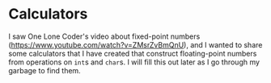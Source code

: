 # Calculators

I saw One Lone Coder's video about fixed-point numbers (https://www.youtube.com/watch?v=ZMsrZvBmQnU), and I wanted to share some calculators that I have created that construct floating-point numbers from operations on `int`s and `char`s. I will fill this out later as I go through my garbage to find them.

